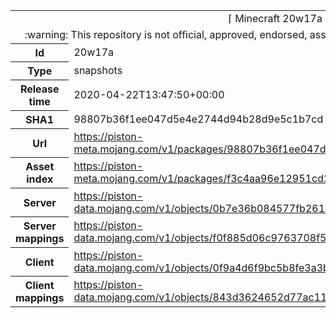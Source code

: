 <html><table>
<tr><td colspan="2" align="center"><img width="0" height="0"><br/>⌈ Minecraft 20w17a ⌋<br/><img width="0" height="0"></td></tr>
<tr><td colspan="2" align="center"><img width="0" height="0"><br/>
:warning: This repository is not official, approved, endorsed, associated or connected with Mojang :warning:
<br/><img width="0" height="0"></td></tr>
<tr><th>Id</th><td>20w17a</td></tr>
<tr><th>Type</th><td>snapshots</td></tr>
<tr><th>Release time</th><td>2020-04-22T13:47:50+00:00</td></tr>
<tr><th>SHA1</th><td>98807b36f1ee047d5e4e2744d94b28d9e5c1b7cd</td></tr>
<tr><th>Url</th><td><a href="https://piston-meta.mojang.com/v1/packages/98807b36f1ee047d5e4e2744d94b28d9e5c1b7cd/20w17a.json">https://piston-meta.mojang.com/v1/packages/98807b36f1ee047d5e4e2744d94b28d9e5c1b7cd/20w17a.json</a></td></tr>
<tr><th>Asset index</th><td><a href="https://piston-meta.mojang.com/v1/packages/f3c4aa96e12951cd2781b3e1c0e8ab82bf719cf2/1.16.json">https://piston-meta.mojang.com/v1/packages/f3c4aa96e12951cd2781b3e1c0e8ab82bf719cf2/1.16.json</a></td></tr>
<tr><th>Server</th><td><a href="https://piston-data.mojang.com/v1/objects/0b7e36b084577fb26148c6341d590ac14606db21/server.jar">https://piston-data.mojang.com/v1/objects/0b7e36b084577fb26148c6341d590ac14606db21/server.jar</a></td></tr>
<tr><th>Server mappings</th><td><a href="https://piston-data.mojang.com/v1/objects/f0f885d06c9763708f5a9aceb6d19965527bd8de/server.txt">https://piston-data.mojang.com/v1/objects/f0f885d06c9763708f5a9aceb6d19965527bd8de/server.txt</a></td></tr>
<tr><th>Client</th><td><a href="https://piston-data.mojang.com/v1/objects/0f9a4d6f9bc5b8fe3a3b5e1d6787f856de3d4f72/client.jar">https://piston-data.mojang.com/v1/objects/0f9a4d6f9bc5b8fe3a3b5e1d6787f856de3d4f72/client.jar</a></td></tr>
<tr><th>Client mappings</th><td><a href="https://piston-data.mojang.com/v1/objects/843d3624652d77ac11eae6866efc2f7474912437/client.txt">https://piston-data.mojang.com/v1/objects/843d3624652d77ac11eae6866efc2f7474912437/client.txt</a></td></tr>
</table></html>